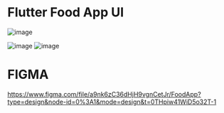 # Flutter Food App UI




![image](https://github.com/YagoCardoso/food_app_flutter/assets/48061155/4b43bcd2-608f-4552-8f20-41aeb55dd2f8)

![image](https://github.com/YagoCardoso/food_app_flutter/assets/48061155/505fb607-bbd4-4450-a7de-cd48da0c52fe)
![image](https://github.com/YagoCardoso/food_app_flutter/assets/48061155/4bbd104e-a5b3-4e72-82b0-3074b8002ffb)

# FIGMA
https://www.figma.com/file/a9nk6zC36dHjH9vgnCetJr/FoodApp?type=design&node-id=0%3A1&mode=design&t=0THpiw41WiD5o32T-1


